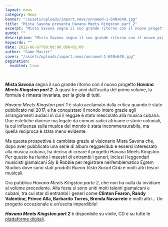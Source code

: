 ```yaml
---
layout: news
category: News
banner: "/assets/uploads/import.news/unnamed-1-640x640.jpg"
title: "Mista Savona presenta Havana Meets Kingston part 2"
excerpt: "Mista Savona segna il suo grande ritorno con il nuovo progetto Havana Meets Kingston part 2. A quasi tre anni dall’uscita del primo volume, la formula è rimasta invariata, per la gioia di tutti. Havana Meets Kingston part 1 è stato acclamato dalla critica quando è stato pubblicato nel 2017, e ha conquistato il mondo intero grazie agli [&hellip"
quote: ""
description: "Mista Savona segna il suo grande ritorno con il nuovo progetto Havana Meets Kingston part 2. A quasi tre anni dall’uscita del primo volume, la formula è rimasta invariata, per la gioia di tutti. Havana Meets Kingston part 1 è stato acclamato dalla critica quando è stato pubblicato nel 2017, e ha conquistato il mondo intero grazie agli [&hellip"
keywords: ""
date: 2022-06-07T00:00:00.000+01:00
author: "Game Master"
cover: "/assets/uploads/import.news/unnamed-1-640x640.jpg"
pagination:
  enabled: true

---
```


**Mista Savona** segna il suo grande ritorno con il nuovo progetto _**Havana Meets Kingston part 2**_. A quasi tre anni dall’uscita del primo volume, la formula è rimasta invariata, per la gioia di tutti.

_Havana Meets Kingston part 1_ è stato acclamato dalla critica quando è stato pubblicato nel 2017, e ha conquistato il mondo intero grazie agli arrangiamenti audaci in cui il reggae è stato mescolato alla musica cubana. Due estetiche diverse ma legate da comuni radici africane e storie coloniali, la cui influenza sulla musica del mondo è stata incommensurabile, ma quella reciproca è stata meno evidente.

Ma questa prospettiva è cambiata grazie al visionario Mista Savona che, dopo aver pubblicato una serie di album reggae/dub e essersi interessato alla musica cubana, ha deciso di creare il progetto Havana Meets Kingston. Per questo ha riunito i maestri di entrambi i generi, inclusi i leggendari musicisti giamaicani Sly & Robbie per registrare nell’emblematico Egrem Studios dove sono stati prodotti _Buena Vista Social Club_ e molti altri tesori musicali.

Ora pubblica _Havana Meets Kingston parte 2_, che non ha nulla da invidiare al volume precedente. Alla festa si sono uniti molti talenti giamaicani e cubani, tra cui star di entrambi i generi come **Clinton Fearon, Randy Valentine, Prince Alla, Barbarito Torres, Brenda Navarrete** e molti altri… Un progetto eccezionale e un’uscita imperdibile!

_**Havana Meets Kingston part 2**_ è disponibile su vinile, CD e su tutte le [piattaforme digitali](https://runitagency.us3.list-manage.com/track/click?u=d1ce25b5e360c3df7324cc026&id=38684d57e5&e=b28fcd7e48).